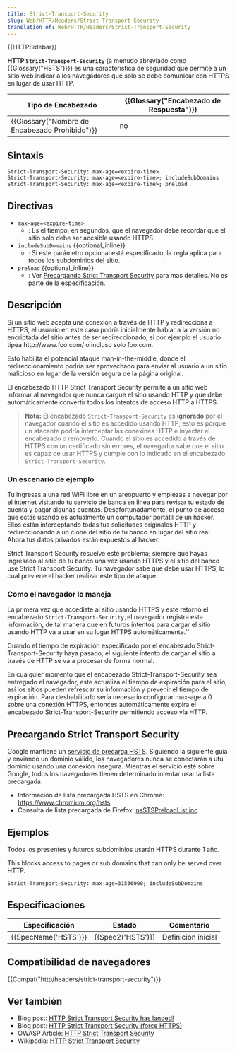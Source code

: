 ```yaml
---
title: Strict-Transport-Security
slug: Web/HTTP/Headers/Strict-Transport-Security
translation_of: Web/HTTP/Headers/Strict-Transport-Security
---
```

{{HTTPSidebar}}

**HTTP `Strict-Transport-Security`** (a menudo abreviado como {{Glossary("HSTS")}}) es una característica de seguridad que permite a un sitio web indicar a los navegadores que sólo se debe comunicar con HTTPS en lugar de usar HTTP.

| Tipo de Encabezado                                           | {{Glossary("Encabezado de Respuesta")}} |
| ------------------------------------------------------------ | ---------------------------------------------------- |
| {{Glossary("Nombre de Encabezado Prohibido")}} | no                                                   |

## Sintaxis

```
Strict-Transport-Security: max-age=<expire-time>
Strict-Transport-Security: max-age=<expire-time>; includeSubDomains
Strict-Transport-Security: max-age=<expire-time>; preload
```

## Directivas

- `max-age=<expire-time>`
  - : Es el tiempo, en segundos, que el navegador debe recordar que el sitio solo debe ser accsible usando HTTPS.
- `includeSubDomains` {{optional_inline}}
  - : Si este parámetro opcional está especificado, la regla aplica para todos los subdominios del sitio.
- `preload` {{optional_inline}}
  - : Ver [Precargando Strict Transport Security](#precargando_strict_transport_security) para mas detalles. No es parte de la especificación.

## Descripción

Si un sitio web acepta una conexión a través de HTTP y redirecciona a HTTPS, el usuario en este caso podría inicialmente hablar a la versión no encriptada del sitio antes de ser redireccionado, si por ejemplo el usuario tipea http\://www\.foo.com/ o incluso solo foo.com.

Esto habilita el potencial ataque man-in-the-middle, donde el redireccionamiento podría ser aprovechado para enviar al usuario a un sitio malicioso en lugar de la versión segura de la página original.

El encabezado HTTP Strict Transport Security permite a un sitio web informar al navegador que nunca cargue el sitio usando HTTP y que debe automáticamente convertir todos los intentos de acceso HTTP a HTTPS.

> **Nota:** El encabezado `Strict-Transport-Security` es **ignorado** por el navegador cuando el sitio es accedido usando HTTP; esto es porque un atacante podría interceptar las conexines HTTP e inyectar el encabezado o removerlo. Cuando el sitio es accedido a través de HTTPS con un certificado sin errores, el navegador sabe que el sitio es capaz de usar HTTPS y cumple con lo indicado en el encabezado `Strict-Transport-Security`.

### Un escenario de ejemplo

Tu ingresas a una red WiFi libre en un areopuerto y empiezas a nevegar por el internet visitando tu servicio de banca en linea para revisar tu estado de cuenta y pagar algunas cuentas. Desafortunadamente, el punto de acceso que estás usando es actualmente un computador portátil de un hacker. Ellos están interceptando todas tus solicitudes originales HTTP y redireccionando a un clone del sitio de tu banco en lugar del sitio real. Ahora tus datos privados están expuestos al hacker.

Strict Transport Security resuelve este problema; siempre que hayas ingresado al sitio de tu banco una vez usando HTTPS y el sitio del banco use Strict Transport Security. Tu navegador sabe que debe usar HTTPS, lo cual previene el hacker realizar este tipo de ataque.

### Como el navegador lo maneja

La primera vez que accediste al sitio usando HTTPS y este retornó el encabezado `Strict-Transport-Security,`el navegador registra esta información, de tal manera que en futuros intentos para cargar el sitio usando HTTP va a usar en su lugar HTTPS automáticamente.``

Cuando el tiempo de expiración especificado por el encabezado Strict-Transport-Security haya pasado, el siguiente intento de cargar el sitio a través de HTTP se va a procesar de forma normal.

En cualquier momento que el encabezado Strict-Transport-Security sea entregado el navegador, este actualiza el tiempo de expiración para el sitio, así los sitios pueden refrescar su información y prevenir el tiempo de expiración. Para deshabilitarlo sería necesario configurar max-age a 0 sobre una conexión HTTPS, entonces automáticamente expira el encabezado Strict-Transport-Security permitiendo acceso vía HTTP.

## Precargando Strict Transport Security

Google mantiene un [servicio de precarga HSTS](https://hstspreload.appspot.com/). Siguiendo la siguiente guía y enviando un dominio válido, los navegadores nunca se conectarán a utu dominio usando una conexión insegura. Mientras el servicio esté sobre Google, todos los navegadores tienen determinado intentar usar la lista precargada.

- Información de lista precargada HSTS en Chrome: <https://www.chromium.org/hsts>
- Consulta de lista precargada de Firefox: [nsSTSPreloadList.inc](https://dxr.mozilla.org/comm-central/source/mozilla/security/manager/ssl/nsSTSPreloadList.inc)

## Ejemplos

Todos los presentes y futuros subdominios usarán HTTPS durante 1 año.

This blocks access to pages or sub domains that can only be served over HTTP.

```
Strict-Transport-Security: max-age=31536000; includeSubDomains
```

## Especificaciones

| Especificación               | Estado                   | Comentario         |
| ---------------------------- | ------------------------ | ------------------ |
| {{SpecName('HSTS')}} | {{Spec2('HSTS')}} | Definición inicial |

## Compatibilidad de navegadores

{{Compat("http/headers/strict-transport-security")}}

## Ver también

- Blog post: [HTTP Strict Transport Security has landed!](http://blog.sidstamm.com/2010/08/http-strict-transport-security-has.html)
- Blog post: [HTTP Strict Transport Security (force HTTPS)](http://hacks.mozilla.org/2010/08/firefox-4-http-strict-transport-security-force-https/)
- OWASP Article: [HTTP Strict Transport Security](https://www.owasp.org/index.php/HTTP_Strict_Transport_Security)
- Wikipedia: [HTTP Strict Transport Security](http://en.wikipedia.org/wiki/HTTP_Strict_Transport_Security)
